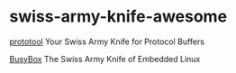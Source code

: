 # swiss-army-knife-awesome

[prototool](https://github.com/uber/prototool)
Your Swiss Army Knife for Protocol Buffers

[BusyBox](https://busybox.net/about.html)
The Swiss Army Knife of Embedded Linux

